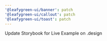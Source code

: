 ```yaml
---
'@leafygreen-ui/banner': patch
'@leafygreen-ui/callout': patch
'@leafygreen-ui/toast': patch
---
```


Update Storybook for Live Example on .design

